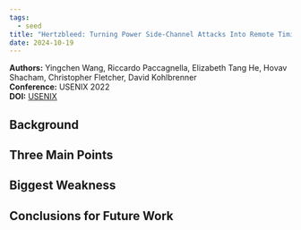 ```yaml
---
tags:
  - seed
title: "Hertzbleed: Turning Power Side-Channel Attacks Into Remote Timing Attacks on x86"
date: 2024-10-19
---
```

**Authors:** Yingchen Wang, Riccardo Paccagnella, Elizabeth Tang He, Hovav Shacham, Christopher Fletcher, David Kohlbrenner<br>
**Conference:** USENIX 2022<br>
**DOI:** [USENIX](https://www.usenix.org/conference/usenixsecurity22/presentation/wang-yingchen)

## Background



## Three Main Points



## Biggest Weakness



## Conclusions for Future Work

